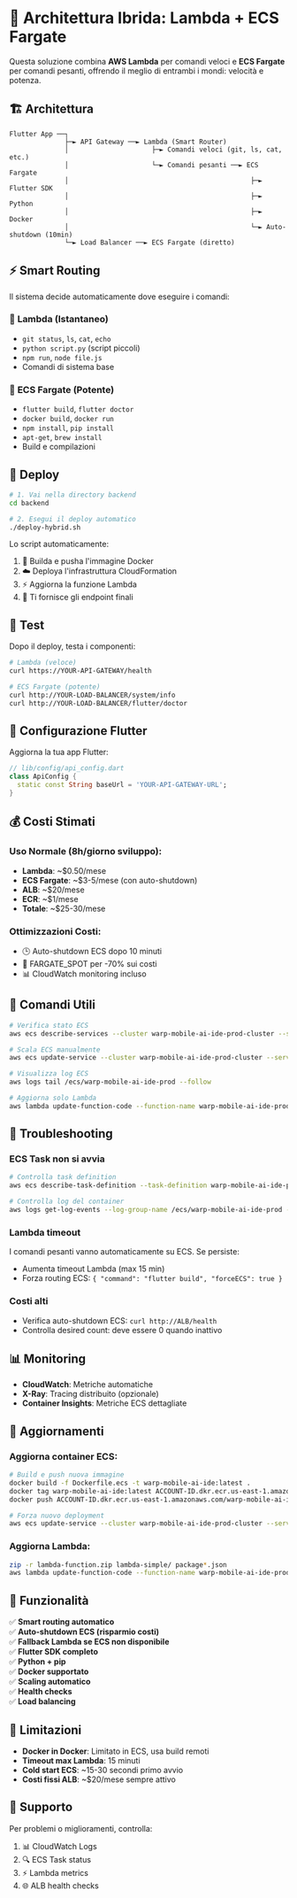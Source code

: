 # 🚀 Architettura Ibrida: Lambda + ECS Fargate

Questa soluzione combina **AWS Lambda** per comandi veloci e **ECS Fargate** per comandi pesanti, offrendo il meglio di entrambi i mondi: velocità e potenza.

## 🏗️ Architettura

```
Flutter App ──┐
              ├─► API Gateway ──► Lambda (Smart Router)
              │                     ├─► Comandi veloci (git, ls, cat, etc.)
              │                     └─► Comandi pesanti ──► ECS Fargate
              │                                              ├─► Flutter SDK
              │                                              ├─► Python
              │                                              ├─► Docker
              │                                              └─► Auto-shutdown (10min)
              └─► Load Balancer ──► ECS Fargate (diretto)
```

## ⚡ Smart Routing

Il sistema decide automaticamente dove eseguire i comandi:

### 🚀 **Lambda** (Istantaneo)
- `git status`, `ls`, `cat`, `echo`
- `python script.py` (script piccoli)
- `npm run`, `node file.js`
- Comandi di sistema base

### 💪 **ECS Fargate** (Potente)
- `flutter build`, `flutter doctor`
- `docker build`, `docker run`
- `npm install`, `pip install`
- `apt-get`, `brew install`
- Build e compilazioni

## 🚀 Deploy

```bash
# 1. Vai nella directory backend
cd backend

# 2. Esegui il deploy automatico
./deploy-hybrid.sh
```

Lo script automaticamente:
1. 🐳 Builda e pusha l'immagine Docker
2. ☁️ Deploya l'infrastruttura CloudFormation
3. ⚡ Aggiorna la funzione Lambda
4. 📡 Ti fornisce gli endpoint finali

## 🧪 Test

Dopo il deploy, testa i componenti:

```bash
# Lambda (veloce)
curl https://YOUR-API-GATEWAY/health

# ECS Fargate (potente)  
curl http://YOUR-LOAD-BALANCER/system/info
curl http://YOUR-LOAD-BALANCER/flutter/doctor
```

## 📱 Configurazione Flutter

Aggiorna la tua app Flutter:

```dart
// lib/config/api_config.dart
class ApiConfig {
  static const String baseUrl = 'YOUR-API-GATEWAY-URL';
}
```

## 💰 Costi Stimati

### Uso Normale (8h/giorno sviluppo):
- **Lambda**: ~$0.50/mese
- **ECS Fargate**: ~$3-5/mese (con auto-shutdown)
- **ALB**: ~$20/mese
- **ECR**: ~$1/mese
- **Totale**: ~$25-30/mese

### Ottimizzazioni Costi:
- 🕒 Auto-shutdown ECS dopo 10 minuti
- 💸 FARGATE_SPOT per -70% sui costi
- 📊 CloudWatch monitoring incluso

## 🔧 Comandi Utili

```bash
# Verifica stato ECS
aws ecs describe-services --cluster warp-mobile-ai-ide-prod-cluster --services warp-mobile-ai-ide-prod-ecs-service

# Scala ECS manualmente
aws ecs update-service --cluster warp-mobile-ai-ide-prod-cluster --service warp-mobile-ai-ide-prod-ecs-service --desired-count 1

# Visualizza log ECS
aws logs tail /ecs/warp-mobile-ai-ide-prod --follow

# Aggiorna solo Lambda
aws lambda update-function-code --function-name warp-mobile-ai-ide-prod-command-handler --zip-file fileb://lambda-function.zip
```

## 🐞 Troubleshooting

### ECS Task non si avvia
```bash
# Controlla task definition
aws ecs describe-task-definition --task-definition warp-mobile-ai-ide-prod-task

# Controlla log del container
aws logs get-log-events --log-group-name /ecs/warp-mobile-ai-ide-prod --log-stream-name ecs/warp-mobile-ai-ide-container/TASK-ID
```

### Lambda timeout
I comandi pesanti vanno automaticamente su ECS. Se persiste:
- Aumenta timeout Lambda (max 15 min)
- Forza routing ECS: `{ "command": "flutter build", "forceECS": true }`

### Costi alti
- Verifica auto-shutdown ECS: `curl http://ALB/health`
- Controlla desired count: deve essere 0 quando inattivo

## 📊 Monitoring

- **CloudWatch**: Metriche automatiche
- **X-Ray**: Tracing distribuito (opzionale)
- **Container Insights**: Metriche ECS dettagliate

## 🔄 Aggiornamenti

### Aggiorna container ECS:
```bash
# Build e push nuova immagine
docker build -f Dockerfile.ecs -t warp-mobile-ai-ide:latest .
docker tag warp-mobile-ai-ide:latest ACCOUNT-ID.dkr.ecr.us-east-1.amazonaws.com/warp-mobile-ai-ide:latest
docker push ACCOUNT-ID.dkr.ecr.us-east-1.amazonaws.com/warp-mobile-ai-ide:latest

# Forza nuovo deployment
aws ecs update-service --cluster warp-mobile-ai-ide-prod-cluster --service warp-mobile-ai-ide-prod-ecs-service --force-new-deployment
```

### Aggiorna Lambda:
```bash
zip -r lambda-function.zip lambda-simple/ package*.json
aws lambda update-function-code --function-name warp-mobile-ai-ide-prod-command-handler --zip-file fileb://lambda-function.zip
```

## 🎯 Funzionalità

✅ **Smart routing automatico**  
✅ **Auto-shutdown ECS (risparmio costi)**  
✅ **Fallback Lambda se ECS non disponibile**  
✅ **Flutter SDK completo**  
✅ **Python + pip**  
✅ **Docker supportato**  
✅ **Scaling automatico**  
✅ **Health checks**  
✅ **Load balancing**  

## 🚨 Limitazioni

- **Docker in Docker**: Limitato in ECS, usa build remoti
- **Timeout max Lambda**: 15 minuti
- **Cold start ECS**: ~15-30 secondi primo avvio
- **Costi fissi ALB**: ~$20/mese sempre attivo

## 🤝 Supporto

Per problemi o miglioramenti, controlla:
1. 📊 CloudWatch Logs
2. 🔍 ECS Task status
3. ⚡ Lambda metrics
4. 🌐 ALB health checks